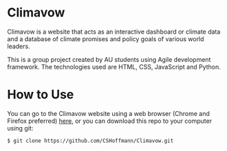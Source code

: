 # Climavow

Climavow is a website that acts as an interactive dashboard or climate data and a database of climate promises and policy goals of various world leaders.

This is a group project created by AU students using Agile development framework.
The technologies used are HTML, CSS, JavaScript and Python.

# How to Use

You can go to the Climavow website using a web browser (Chrome and Firefox preferred) [here](https://cshoffmann.github.io/Climavow/), or you can
download this repo to your computer using git:

```bash
$ git clone https://github.com/CSHoffmann/Climavow.git
```
